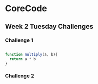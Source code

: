# CoreCode
## Week 2 Tuesday Challenges

### Challenge 1
```javascript

function multiply(a, b){
  return a * b
}

```

### Challenge 2
